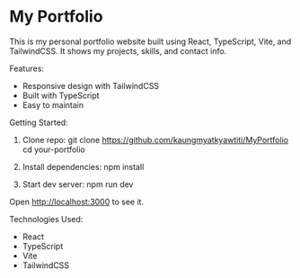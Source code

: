 # My Portfolio

This is my personal portfolio website built using React, TypeScript, Vite, and TailwindCSS. It shows my projects, skills, and contact info.

Features:

- Responsive design with TailwindCSS
- Built with TypeScript
- Easy to maintain

Getting Started:

1. Clone repo:
git clone <https://github.com/kaungmyatkyawtiti/MyPortfolio>
cd your-portfolio

2. Install dependencies:
npm install

3. Start dev server:
npm run dev

Open <http://localhost:3000> to see it.

Technologies Used:

- React
- TypeScript
- Vite
- TailwindCSS
